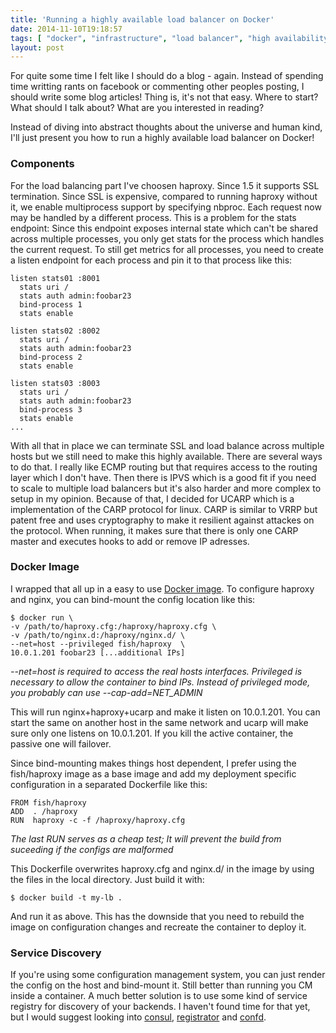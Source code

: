 ```yaml
---
title: 'Running a highly available load balancer on Docker'
date: 2014-11-10T19:18:57
tags: [ "docker", "infrastructure", "load balancer", "high availability" ]
layout: post
---
```

For quite some time I felt like I should do a blog - again. Instead of spending time writting rants on facebook or commenting other peoples posting, I should write some blog articles!
Thing is, it's not that easy. Where to start? What should I talk about? What are you interested in reading?

Instead of diving into abstract thoughts about the universe and human kind, I'll just present you how to run a highly available load balancer on Docker!

### Components
For the load balancing part I've choosen haproxy. Since 1.5 it supports SSL termination. Since SSL is expensive, compared to running haproxy without it, we enable multiprocess support by specifying nbproc. Each request now may be handled by a different process. This is a problem for the stats endpoint: Since this endpoint exposes internal state which can't be shared across multiple processes, you only get stats for the process which handles the current request.
To still get metrics for all processes, you need to create a listen endpoint for each process and pin it to that process like this:

```
listen stats01 :8001
  stats uri /
  stats auth admin:foobar23
  bind-process 1
  stats enable

listen stats02 :8002
  stats uri /
  stats auth admin:foobar23
  bind-process 2
  stats enable

listen stats03 :8003
  stats uri /
  stats auth admin:foobar23
  bind-process 3
  stats enable
...
```

With all that in place we can terminate SSL and load balance across multiple hosts but we still need to make this highly available.
There are several ways to do that. I really like ECMP routing but that requires access to the routing layer which I don't have. Then there is IPVS which is a good fit if you need to scale to multiple load balancers but it's also harder and more complex to setup in my opinion.
Because of that, I decided for UCARP which is a implementation of the CARP protocol for linux. CARP is similar to VRRP but patent free and uses cryptography to make it resilient against attackes on the protocol.
When running, it makes sure that there is only one CARP master and executes hooks to add or remove IP adresses.

### Docker Image
I wrapped that all up in a easy to use [Docker image](https://registry.hub.docker.com/u/fish/haproxy/).
To configure haproxy and nginx, you can bind-mount the config location like this:

	$ docker run \
    -v /path/to/haproxy.cfg:/haproxy/haproxy.cfg \
    -v /path/to/nginx.d:/haproxy/nginx.d/ \
    --net=host --privileged fish/haproxy  \
    10.0.1.201 foobar23 [...additional IPs]
*--net=host is required to access the real hosts interfaces. Privileged is necessary to allow the container to bind IPs. Instead of privileged mode, you probably can use --cap-add=NET_ADMIN*

This will run nginx+haproxy+ucarp and make it listen on 10.0.1.201. You can start the same on another host in the same network and ucarp will make sure only one listens on 10.0.1.201. If you kill the active container, the passive one will failover.

Since bind-mounting makes things host dependent, I prefer using the fish/haproxy image as a base image and add my deployment specific configuration in a separated Dockerfile like this:

    FROM fish/haproxy
    ADD  . /haproxy
    RUN  haproxy -c -f /haproxy/haproxy.cfg

*The last RUN serves as a cheap test; It will prevent the build from suceeding if the configs are malformed*

This Dockerfile overwrites haproxy.cfg and nginx.d/ in the image by using the files in the local directory.
Just build it with:

	$ docker build -t my-lb .

And run it as above. This has the downside that you need to rebuild the image on configuration changes and recreate the container to deploy it.

### Service Discovery
If you're using some configuration management system, you can just render the config on the host and bind-mount it. Still better than running you CM inside a container.
A much better solution is to use some kind of service registry for discovery of your backends. I haven't found time for that yet, but I would suggest looking into [consul](http://consul.io), [registrator](https://github.com/progrium/registrator) and [confd](https://github.com/kelseyhightower/confd).

